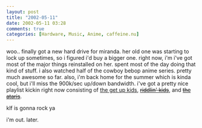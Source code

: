 ```yaml
---
layout: post
title: "2002-05-11"
date: 2002-05-11 03:28
comments: true
categories: [Hardware, Music, Anime, caffeine.nu]
---
```

woo.. finally got a new hard drive for miranda.  her old one was starting to lock up sometimes, so i figured i'd buy a bigger one.  right now, i'm i've got most of the major things reinstalled on her.  spent most of the day doing that kind of stuff.  i also watched half of the cowboy bebop anime series.  pretty much awesome so far.
also, i'm back home for the summer which is kinda cool, but i'll miss the 900k/sec up/down bandwidth.  i've got a pretty nice playlist kickin right now consisting of [the get up kids](http://www.thegetupkids.com), <strike>[riddlin' kids](http://www.riddlinkids.net)</strike>, and <strike>[the ataris](http://www.ataris.com)</strike>.

klf is gonna rock ya

i'm out. later.

